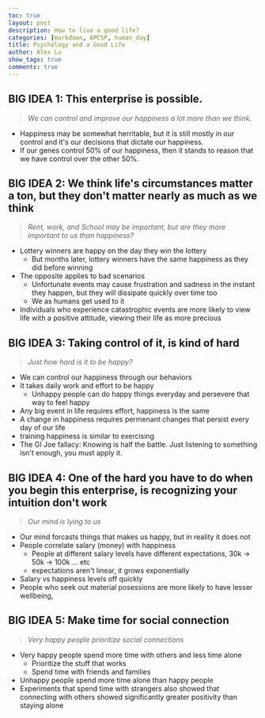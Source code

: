 ```yaml
---
toc: true
layout: post
description: How to live a good life?
categories: [markdown, APCSP, human_day]
title: Psychology and a Good Life
author: Alex Lu
show_tags: true
comments: true
---
```


## BIG IDEA 1: **This enterprise is possible.**
> *We can control and improve our happiness a lot more than we think.* 
- Happiness may be somewhat herritable, but it is still mostly in our control and it's our decisions that dictate our happiness.
- If our genes control 50% of our happiness, then it stands to reason that we have control over the other 50%.

## BIG IDEA 2: **We think life's circumstances matter a ton, but they don't matter nearly as much as we think**
> *Rent, work, and School may be important, but are they more important to us than happiness?*
- Lottery winners are happy on the day they win the lottery
    - But months later, lottery winners have the same happiness as they did before winning
- The opposite applies to bad scenarios
    - Unfortunate events may cause frustration and sadness in the instant they happen, but they will dissipate quickly over time too
    - We as humans get used to it
- Individuals who experience catastrophic events are more likely to view life with a positive attitude, viewing their life as more precious

## BIG IDEA 3: **Taking control of it, is kind of hard**
> *Just how hard is it to be happy?*
- We can control our happiness through our behaviors
- It takes daily work and effort to be happy
    - Unhappy people can do happy things everyday and persevere that way to feel happy
- Any big event in life requires effort, happiness is the same
- A change in happiness requires permenant changes that persist every day of our life
- training happiness is similar to exercising
- The GI Joe fallacy: Knowing is half the battle. Just listening to something isn't enough, you must apply it.

## BIG IDEA 4: **One of the hard you have to do when you begin this enterprise, is recognizing your intuition don't work**
> *Our mind is lying to us*
- Our mind forcasts things that makes us happy, but in reality it does not
- People correlate salary (money) with happiness
    - People at different salary levels have different expectations, 30k -> 50k -> 100k ... etc
    - expectations aren't linear, it grows exponentially
- Salary vs happiness levels off quickly
- People who seek out material posessions are more likely to have lesser wellbeing,

## BIG IDEA 5: **Make time for social connection**
> *Very happy people prioritize social connections*
- Very happy people spend more time with others and less time alone
    - Prioritize the stuff that works
    - Spend time with friends and families
- Unhappy people spend more time alone than happy people
- Experiments that spend time with strangers also showed that connecting with others showed significantly greater positivity than staying alone
